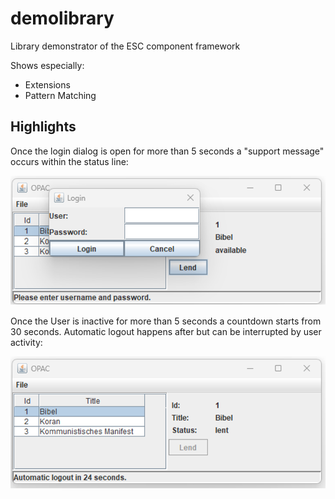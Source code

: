 # demolibrary

Library demonstrator of the ESC component framework

Shows especially:
* Extensions
* Pattern Matching

## Highlights
Once the login dialog is open for more than 5 seconds a "support message" occurs within the status line:

<img src="pics/loginsupport.png" />

Once the User is inactive for more than 5 seconds a countdown starts from 30 seconds. Automatic logout happens after but can be interrupted by user activity:

<img src="pics/autologout.png" />
